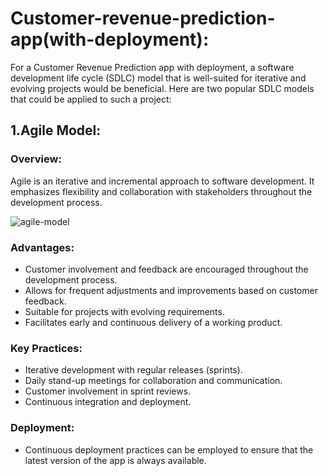 # Customer-revenue-prediction-app(with-deployment):

For a Customer Revenue Prediction app with deployment, a software development life cycle (SDLC) model that is well-suited for iterative and evolving projects would be beneficial. Here are two popular SDLC models that could be applied to such a project:

## 1.Agile Model:

### Overview:
Agile is an iterative and incremental approach to software development. It emphasizes flexibility and collaboration with stakeholders throughout the development process.

  ![agile-model](https://github.com/Robin-2023/Customer-revenue-prediction-app-with-deployment-/assets/156986391/e71059ef-b4eb-494b-8399-5f210684b8d6)

### Advantages:
  - Customer involvement and feedback are encouraged throughout the development process.
  - Allows for frequent adjustments and improvements based on customer feedback.
  - Suitable for projects with evolving requirements.
  - Facilitates early and continuous delivery of a working product.
    
### Key Practices:
  - Iterative development with regular releases (sprints).
  - Daily stand-up meetings for collaboration and communication.
  - Customer involvement in sprint reviews.
  - Continuous integration and deployment.
    
 ### Deployment:
  - Continuous deployment practices can be employed to ensure that the latest version of the app is always available.





